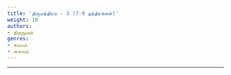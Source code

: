 ```yaml
---
title: 'திருமந்திரம் - 3 (7-9 தந்திரங்கள்)'
weight: 10
authors:
- திருமூலர்
genres:
- சமயம்
- சைவம்
---
```


------